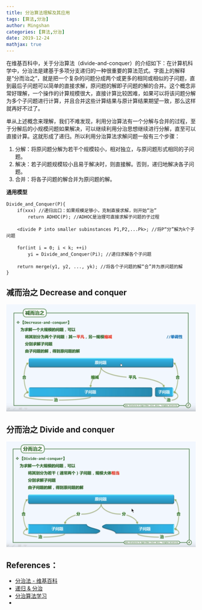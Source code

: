 ```yaml
---
title: 分治算法理解及其应用
tags: [算法,分治]
author: Mingshan
categories: [算法,分治]
date: 2019-12-24
mathjax: true
---
```


在维基百科中，关于分治算法（divide-and-conquer）的介绍如下：在计算机科学中，分治法是建基于多项分支递归的一种很重要的算法范式。字面上的解释是“分而治之”，就是把一个复杂的问题分成两个或更多的相同或相似的子问题，直到最后子问题可以简单的直接求解，原问题的解即子问题的解的合并。这个概念非常好理解，一个操作的计算规模很大，直接计算比较困难，如果可以将该问题分解为多个子问题进行计算，并且合并这些计算结果与原计算结果期望一致，那么这样就再好不过了。

单从上述概念来理解，我们不难发现，利用分治算法有一个分解与合并的过程，至于分解后的小规模问题如果解决，可以继续利用分治思想继续进行分解，直至可以直接计算。这就形成了递归。所以利用分治算法求解问题一般有三个步骤：

1. 分解：将原问题分解为若干个规模较小，相对独立，与原问题形式相同的子问题。
2. 解决：若子问题规模较小且易于解决时，则直接解。否则，递归地解决各子问题。
3. 合并：将各子问题的解合并为原问题的解。

<!-- more -->


**通用模型**

```
Divide_and_Conquer(P){
    if(xxx) //递归出口：如果规模足够小，克制直接求解，则开始“治”
        return ADHOC(P); //ADHOC是治理可直接求解子问题的子过程
     
    <divide P into smaller subinstances P1,P2,...Pk>; //将P“分”解为k个子问题
     
    for(int i = 0; i < k; ++i)
        yi = Divide_and_Conquer(Pi); //递归求解各个子问题
     
    return merge(y1, y2, ..., yk); //将各个子问题的解“合”并为原问题的解
}
```


## 减而治之 Decrease and conquer

![image](https://github.com/mstao/static/blob/master/images/decrease-and-conquer.png?raw=true)


## 分而治之 Divide and conquer

![image](https://github.com/mstao/static/blob/master/images/divide-and-conquer.png?raw=true)


## References：

- [分治法 - 维基百科](https://zh.wikipedia.org/wiki/%E5%88%86%E6%B2%BB%E6%B3%95)
- [递归 & 分治](https://oi-wiki.org/basic/divide-and-conquer/)
- [分治算法学习](https://www.cnblogs.com/yuanyb/p/10567023.html)
- [](https://mingshan.fun/2019/01/20/tail-recursion/)
